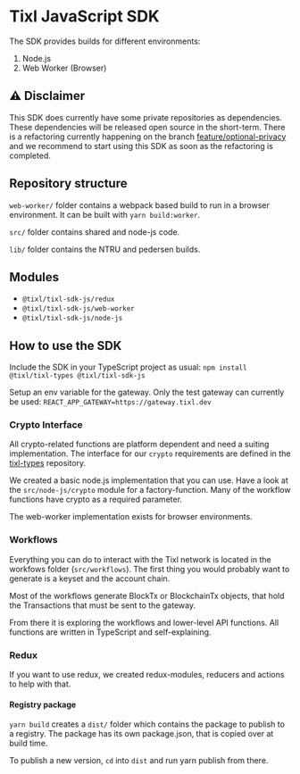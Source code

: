 # Tixl JavaScript SDK

The SDK provides builds for different environments:

1. Node.js
2. Web Worker (Browser)

## ⚠️ Disclaimer

This SDK does currently have some private repositories as dependencies. These dependencies will be released open source in the short-term. There is a refactoring currently happening on the branch [feature/optional-privacy](https://github.com/tixl/tixl-sdk-js/tree/feature/optional-privacy) and we recommend to start using this SDK as soon as the refactoring is completed.

## Repository structure

`web-worker/` folder contains a webpack based build to run in a browser environment. It can be built with `yarn build:worker`.

`src/` folder contains shared and node-js code.

`lib/` folder contains the NTRU and pedersen builds. 

## Modules

- `@tixl/tixl-sdk-js/redux`
- `@tixl/tixl-sdk-js/web-worker`
- `@tixl/tixl-sdk-js/node-js`

## How to use the SDK

Include the SDK in your TypeScript project as usual: `npm install @tixl/tixl-types @tixl/tixl-sdk-js`

Setup an env variable for the gateway. Only the test gateway can currently be used: `REACT_APP_GATEWAY=https://gateway.tixl.dev`

### Crypto Interface

All crypto-related functions are platform dependent and need a suiting implementation. The interface for our `crypto` requirements are defined in the [tixl-types](https://github.com/tixl/tixl-types/blob/master/src/Crypto.ts) repository.

We created a basic node.js implementation that you can use. Have a look at the `src/node-js/crypto` module for a factory-function. Many of the workflow functions have crypto as a required parameter.

The web-worker implementation exists for browser environments.

### Workflows

Everything you can do to interact with the Tixl network is located in the workfows folder (`src/workflows`). The first thing you would probably want to generate is a keyset and the account chain.

Most of the workflows generate BlockTx or BlockchainTx objects, that hold the Transactions that must be sent to the gateway.

From there it is exploring the workflows and lower-level API functions. All functions are written in TypeScript and self-explaining.

### Redux

If you want to use redux, we created redux-modules, reducers and actions to help with that.

#### Registry package

`yarn build` creates a `dist/` folder which contains the package to publish to a registry. The package has its own package.json, that is copied over at build time.

To publish a new version, `cd` into `dist` and run yarn publish from there.
